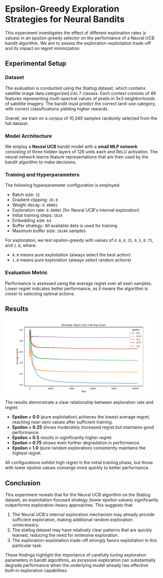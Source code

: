 # Epsilon-Greedy Exploration Strategies for Neural Bandits

This experiment investigates the effect of different exploration rates ($\epsilon$ values) in an epsilon-greedy selector on the performance of a Neural UCB bandit algorithm. We aim to assess the exploration-exploitation trade-off and its impact on regret minimization.

## Experimental Setup

### Dataset

The evaluation is conducted using the Statlog dataset, which contains satellite image data categorized into 7 classes. Each context consists of 49 features representing multi-spectral values of pixels in 3x3 neighborhoods of satellite imagery. The bandit must predict the correct land-use category, with correct classifications yielding higher rewards.

Overall, we train on a corpus of 10,240 samples randomly selected from the full dataset.

### Model Architecture

We employ a **Neural UCB** bandit model with a **small MLP network** consisting of three hidden layers of 128 units each and ReLU activation. The neural network learns feature representations that are then used by the bandit algorithm to make decisions.

### Training and Hyperparameters

The following hyperparameter configuration is employed:

- Batch size: `32`
- Gradient clipping: `20.0`
- Weight decay: `0.00001`
- Exploration rate: `0.00001` (for Neural UCB's internal exploration)
- Initial training steps: `1024`
- Embedding size: `64`
- Buffer strategy: All available data is used for training
- Maximum buffer size: `10240` samples

For exploration, we test epsilon-greedy with values of `0.0`, `0.25`, `0.5`, `0.75`, and `1.0`, where:

- `0.0` means pure exploitation (always select the best action)
- `1.0` means pure exploration (always select random actions)

### Evaluation Metric

Performance is assessed using the average regret over all seen samples. Lower regret indicates better performance, as it means the algorithm is closer to selecting optimal actions.

## Results

![Average regret over training steps](./benchmark/avg_regret_eps_greedy.png)

The results demonstrate a clear relationship between exploration rate and regret:

- **Epsilon = 0.0** (pure exploitation) achieves the lowest average regret, reaching near-zero values after sufficient training.
- **Epsilon = 0.25** shows moderately increased regret but maintains good performance.
- **Epsilon = 0.5** results in significantly higher regret.
- **Epsilon = 0.75** shows even further degradation in performance.
- **Epsilon = 1.0** (pure random exploration) consistently maintains the highest regret.

All configurations exhibit high regret in the initial training phase, but those with lower epsilon values converge more quickly to better performance.

## Conclusion

This experiment reveals that for the Neural UCB algorithm on the Statlog dataset, an exploitation-focused strategy (lower epsilon values) significantly outperforms exploration-heavy approaches. This suggests that:

1. The Neural UCB's internal exploration mechanism may already provide sufficient exploration, making additional random exploration unnecessary.
2. The statlog dataset may have relatively clear patterns that are quickly learned, reducing the need for extensive exploration.
3. The exploration-exploitation trade-off strongly favors exploitation in this particular task.

These findings highlight the importance of carefully tuning exploration parameters in bandit algorithms, as excessive exploration can substantially degrade performance when the underlying model already has effective built-in exploration capabilities.
